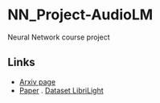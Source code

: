 # NN_Project-AudioLM
Neural Network course project

## Links

 - [Arxiv page](https://arxiv.org/abs/2209.03143)
 - [Paper](https://arxiv.org/pdf/2209.03143.pdf)
 . [Dataset LibriLight](https://github.com/facebookresearch/libri-light)


